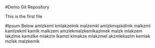 #Demo Git Repository

This is the first file

#Ipsum Below
amlzkeml kmlakzelmk malzemkl amlzkmqskdlmk malkzml kamlzekml kamlk malkzem
amzlekmalzkemlkazlmek malzk mlakzem lakzlme kamzlke mlakzm lkamzl klmakze mlakzmel akzmlekazlm kemlak mzlek malzkemlk